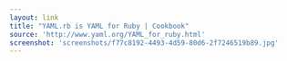 ```yaml
---
layout: link
title: "YAML.rb is YAML for Ruby | Cookbook"
source: 'http://www.yaml.org/YAML_for_ruby.html'
screenshot: 'screenshots/f77c8192-4493-4d59-80d6-2f7246519b89.jpg'
---
```



